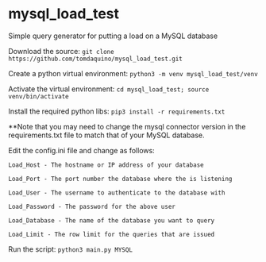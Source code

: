 # mysql_load_test
Simple query generator for putting a load on a MySQL database

Download the source:
`git clone https://github.com/tomdaquino/mysql_load_test.git`

Create a python virtual environment:
`python3 -m venv mysql_load_test/venv`

Activate the virtual environment:
`cd mysql_load_test; source venv/bin/activate`

Install the required python libs:
`pip3 install -r requirements.txt`

**Note that you may need to change the mysql connector version in the requirements.txt file to match that of your MySQL database.

Edit the config.ini file and change as follows:

    Load_Host - The hostname or IP address of your database

    Load_Port - The port number the database where the is listening

    Load_User - The username to authenticate to the database with

    Load_Password - The password for the above user

    Load_Database - The name of the database you want to query

    Load_Limit - The row limit for the queries that are issued

Run the script:
`python3 main.py MYSQL`
